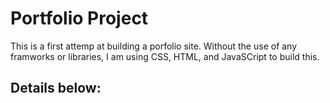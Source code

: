 # Portfolio Project
This is a first attemp at building a porfolio site. Without the use of any framworks or libraries, I am using CSS, HTML, and JavaSCript to build this. 

## Details below:
